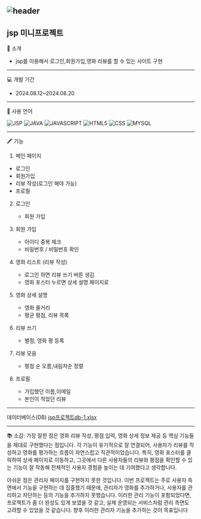 ![header](https://capsule-render.vercel.app/api?type=wave&color=auto&height=180&section=header&text=Moive%20Review&fontSize=65)
---
jsp 미니프로젝트
--
🔔 소개
+ jsp를 이용해서 로그인,회원가입,영화 리뷰를 할 수 있는 사이트 구현
---
💻 개발 기간
+ 2024.08.12~2024.08.20
---
🚀 사용 언어


![JSP](https://img.shields.io/badge/JSP-5C2D91?style=for-the-badge&logoColor=white)
![JAVA](https://img.shields.io/badge/Java-ED8B00?style=for-the-badge&logo=openjdk&logoColor=white)
![JAVASCRIPT](https://img.shields.io/badge/JavaScript-F7DF1E?style=for-the-badge&logo=JavaScript&logoColor=white)
![HTML5](https://img.shields.io/badge/HTML5-E34F26?style=for-the-badge&logo=html5&logoColor=white)
![CSS](https://img.shields.io/badge/CSS-239120?&style=for-the-badge&logo=css3&logoColor=white)
![MYSQL](https://img.shields.io/badge/MySQL-4285F4?style=for-the-badge&logo=mysql&logoColor=white)

---
🖍 기능

1. 메인 페이지
+ 로그인
+ 회원가입
+ 리뷰 작성(로그인 해야 가능)
+ 프로필
    
2. 로그인
   + 회원 가입

3. 회원 가입
   + 아이디 중복 체크
   + 비밀번호 / 비밀번호 확인

4. 영화 리스트 (리뷰 작성)
   + 로그인 하면 리뷰 쓰기 버튼 생김
   + 영화 포스터 누르면 상세 설명 페이지로

5. 영화 상세 설명
   + 영화 줄거리
   + 평균 평점, 리뷰 목록
     
6. 리뷰 쓰기
   + 별점, 영화 평 등록

7. 리뷰 모음
   + 평점 순 오름,내림차순 정렬
  
8. 프로필
   + 가입했던 이름,이메일
   + 본인이 적었던 리뷰
---
데이터베이스(DB)
[jsp프로젝트db-1.xlsx](https://github.com/user-attachments/files/16685074/jsp.db-1.xlsx)

---
📚 소감: 
가장 잘한 점은 영화 리뷰 작성, 평점 입력, 영화 상세 정보 제공 등 핵심 기능들을 제대로 구현했다는 점입니다. 각 기능이 유기적으로 잘 연결되어, 
사용자가 리뷰를 작성하고 영화를 평가하는 흐름이 자연스럽고 직관적이었습니다. 
특히, 영화 포스터를 클릭하여 상세 페이지로 이동하고, 그곳에서 다른 사용자들의 리뷰와 평점을 확인할 수 있는 기능이 잘 작동해 전체적인 사용자 경험을 높이는 데 기여했다고 생각합니다.

아쉬운 점은 관리자 페이지를 구현하지 못한 것입니다. 이번 프로젝트는 주로 사용자 측면에서 기능을 구현하는 데 집중했기 때문에, 관리자가 영화를 추가하거나, 사용자를 관리하고 차단하는 등의 기능을 추가하지 못했습니다. 
이러한 관리 기능이 포함되었다면, 프로젝트가 좀 더 완성도 있게 보였을 것 같고, 실제 운영되는 서비스처럼 관리 측면도 고려할 수 있었을 것 같습니다. 향후 이러한 관리자 기능을 추가하는 것이 목표입니다
